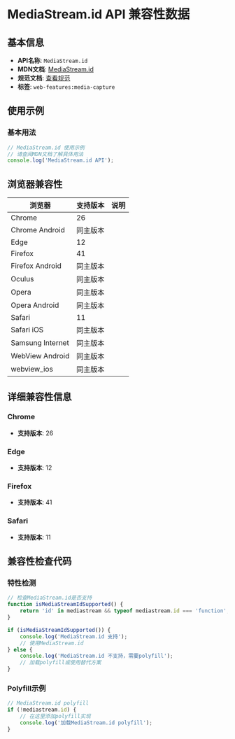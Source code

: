 # MediaStream.id API 兼容性数据

## 基本信息

- **API名称**: `MediaStream.id`
- **MDN文档**: [MediaStream.id](https://developer.mozilla.org/docs/Web/API/MediaStream/id)
- **规范文档**: [查看规范](https://w3c.github.io/mediacapture-main/#dom-mediastream-id)
- **标签**: `web-features:media-capture`

## 使用示例

### 基本用法

```javascript
// MediaStream.id 使用示例
// 请查阅MDN文档了解具体用法
console.log('MediaStream.id API');
```

## 浏览器兼容性

| 浏览器 | 支持版本 | 说明 |
|--------|----------|------|
| Chrome | 26 |  |
| Chrome Android | 同主版本 |  |
| Edge | 12 |  |
| Firefox | 41 |  |
| Firefox Android | 同主版本 |  |
| Oculus | 同主版本 |  |
| Opera | 同主版本 |  |
| Opera Android | 同主版本 |  |
| Safari | 11 |  |
| Safari iOS | 同主版本 |  |
| Samsung Internet | 同主版本 |  |
| WebView Android | 同主版本 |  |
| webview_ios | 同主版本 |  |

## 详细兼容性信息

### Chrome

- **支持版本**: 26

### Edge

- **支持版本**: 12

### Firefox

- **支持版本**: 41

### Safari

- **支持版本**: 11

## 兼容性检查代码

### 特性检测

```javascript
// 检查MediaStream.id是否支持
function isMediaStreamIdSupported() {
    return 'id' in mediastream && typeof mediastream.id === 'function';
}

if (isMediaStreamIdSupported()) {
    console.log('MediaStream.id 支持');
    // 使用MediaStream.id
} else {
    console.log('MediaStream.id 不支持，需要polyfill');
    // 加载polyfill或使用替代方案
}
```

### Polyfill示例

```javascript
// MediaStream.id polyfill
if (!mediastream.id) {
    // 在这里添加polyfill实现
    console.log('加载MediaStream.id polyfill');
}
```


